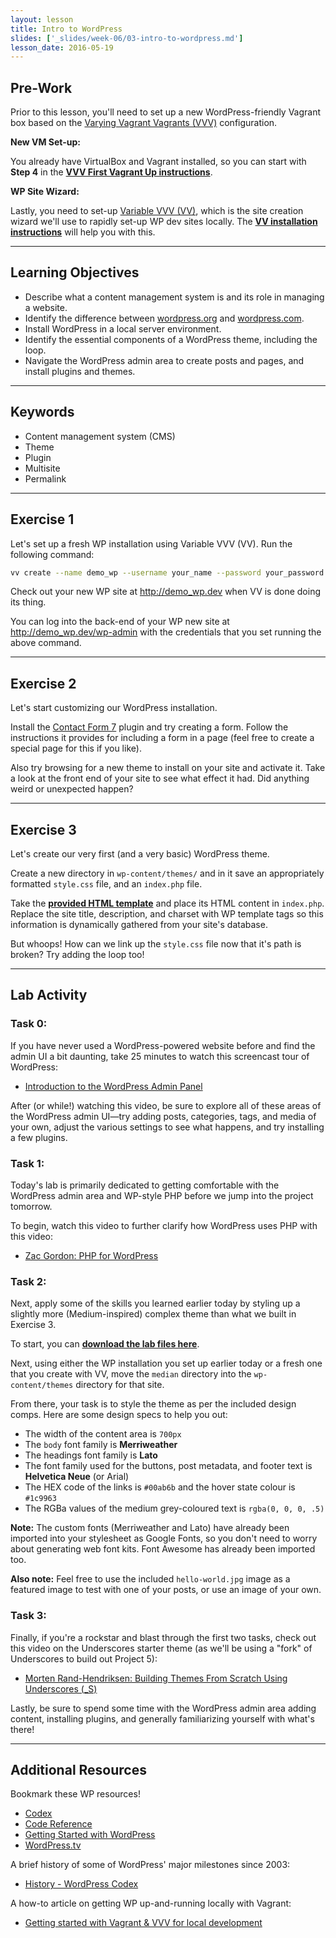 ```yaml
---
layout: lesson
title: Intro to WordPress
slides: ['_slides/week-06/03-intro-to-wordpress.md']
lesson_date: 2016-05-19
---
```


## Pre-Work

Prior to this lesson, you'll need to set up a new WordPress-friendly Vagrant box based on the [Varying Vagrant Vagrants (VVV)](https://github.com/Varying-Vagrant-Vagrants/VVV) configuration.

**New VM Set-up:**

You already have VirtualBox and Vagrant installed, so you can start with **Step 4** in the **[VVV First Vagrant Up instructions](https://github.com/Varying-Vagrant-Vagrants/VVV#the-first-vagrant-up)**.

**WP Site Wizard:**

Lastly, you need to set-up [Variable VVV (VV)](https://github.com/bradp/vv), which is the site creation wizard we'll use to rapidly set-up WP dev sites locally. The **[VV installation instructions](https://github.com/bradp/vv#installation)** will help you with this.

---

## Learning Objectives

- Describe what a content management system is and its role in managing a website.
- Identify the difference between [wordpress.org](https://wordpress.org/) and [wordpress.com](https://wordpress.com/).
- Install WordPress in a local server environment.
- Identify the essential components of a WordPress theme, including the loop.
- Navigate the WordPress admin area to create posts and pages, and install plugins and themes.

---

## Keywords

- Content management system (CMS)
- Theme
- Plugin
- Multisite
- Permalink

---

## Exercise 1

Let's set up a fresh WP installation using Variable VVV (VV). Run the following command:

```bash
vv create --name demo_wp --username your_name --password your_password --email email@email.com
```

Check out your new WP site at http://demo_wp.dev when VV is done doing its thing.

You can log into the back-end of your WP new site at http://demo_wp.dev/wp-admin with the credentials that you set running the above command.

---

## Exercise 2

Let's start customizing our WordPress installation.

Install the [Contact Form 7](https://wordpress.org/plugins/contact-form-7/) plugin and try creating a form. Follow the instructions it provides for including a form in a page (feel free to create a special page for this if you like).

Also try browsing for a new theme to install on your site and activate it. Take a look at the front end of your site to see what effect it had. Did anything weird or unexpected happen?

---

## Exercise 3

Let's create our very first (and a very basic) WordPress theme.

Create a new directory in `wp-content/themes/` and in it save an appropriately formatted `style.css` file, and an `index.php` file.

Take the **[provided HTML template](/public/files/exercises/wp-first-theme.zip)** and place its HTML content in `index.php`. Replace the site title, description, and charset with WP template tags so this information is dynamically gathered from your site's database.

But whoops! How can we link up the `style.css` file now that it's path is broken? Try adding the loop too!

---

## Lab Activity

### Task 0:

If you have never used a WordPress-powered website before and find the admin UI a bit daunting, take 25 minutes to watch this screencast tour of WordPress:

- [Introduction to the WordPress Admin Panel](https://youtu.be/D4StcIB92oE)

After (or while!) watching this video, be sure to explore all of these areas of the WordPress admin UI&mdash;try adding posts, categories, tags, and media of your own, adjust the various settings to see what happens, and try installing a few plugins.

### Task 1:

Today's lab is primarily dedicated to getting comfortable with the WordPress admin area and WP-style PHP before we jump into the project tomorrow.

To begin, watch this video to further clarify how WordPress uses PHP with this video:

- [Zac Gordon: PHP for WordPress](http://wordpress.tv/2015/09/20/zac-gordon-php-for-wordpress/)

### Task 2:

Next, apply some of the skills you learned earlier today by styling up a slightly more (Medium-inspired) complex theme than what we built in Exercise 3.

To start, you can **[download the lab files here](/public/files/labs/wp-theme-lab.zip)**.

Next, using either the WP installation you set up earlier today or a fresh one that you create with VV, move the `median` directory into the `wp-content/themes` directory for that site.

From there, your task is to style the theme as per the included design comps. Here are some design specs to help you out:

- The width of the content area is `700px`
- The `body` font family is **Merriweather**
- The headings font family is **Lato**
- The font family used for the buttons, post metadata, and footer text is **Helvetica Neue** (or Arial)
- The HEX code of the links is `#00ab6b` and the hover state colour is `#1c9963`
- The RGBa values of the medium grey-coloured text is `rgba(0, 0, 0, .5)`

**Note:** The custom fonts (Merriweather and Lato) have already been imported into your stylesheet as Google Fonts, so you don't need to worry about generating web font kits. Font Awesome has already been imported too.

**Also note:** Feel free to use the included `hello-world.jpg` image as a featured image to test with one of your posts, or use an image of your own.

### Task 3:

Finally, if you're a rockstar and blast through the first two tasks, check out this video on the Underscores starter theme (as we'll be using a "fork" of Underscores to build out Project 5):

- [Morten Rand-Hendriksen: Building Themes From Scratch Using Underscores (_S)](http://wordpress.tv/2015/06/09/morten-rand-hendriksen-building-themes-from-scratch-using-underscores-_s/)

Lastly, be sure to spend some time with the WordPress admin area adding content, installing plugins, and generally familiarizing yourself with what's there!

---

## Additional Resources

Bookmark these WP resources!

- [Codex](https://codex.wordpress.org/)
- [Code Reference](https://developer.wordpress.org/reference/)
- [Getting Started with WordPress](https://codex.wordpress.org/Getting_Started_with_WordPress)
- [WordPress.tv](http://wordpress.tv/)

A brief history of some of WordPress' major milestones since 2003:

- [History - WordPress Codex](https://codex.wordpress.org/History)

A how-to article on getting WP up-and-running locally with Vagrant:

- [
Getting started with Vagrant & VVV for local development](https://webdevstudios.com/2015/01/14/getting-started-vagrant-vvv-local-development/)

